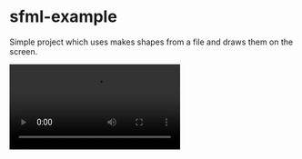 # sfml-example

Simple project which uses makes shapes from a file and draws them on the screen.

![](extra/demo.mp4)